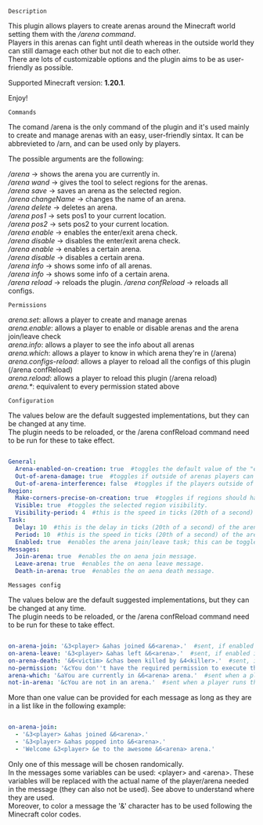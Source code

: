 `Description`

This plugin allows players to create arenas around the Minecraft world setting them with the */arena command*.  
Players in this arenas can fight until death whereas in the outside world they can still damage each other but not die to each other.  
There are lots of customizable options and the plugin aims to be as user-friendly as possible.

Supported Minecraft version: **1.20.1**.

Enjoy!


`Commands`

The comand /arena is the only command of the plugin and it's used mainly to create and manage arenas with an easy, user-friendly sintax. It can be abbrevieted to /arn, and can be used only by players.  

The possible arguments are the following:

  */arena* -> shows the arena you are currently in.  
  */arena wand* -> gives the tool to select regions for the arenas.  
  */arena save <arenaName>* -> saves an arena as the selected region.  
  */arena changeName <oldArenaName> <newArenaName>* -> changes the name of an arena.  
  */arena delete <arenaName>* -> deletes an arena.  
  */arena pos1* -> sets pos1 to your current location.  
  */arena pos2* -> sets pos2 to your current location.  
  */arena enable* -> enables the enter/exit arena check.  
  */arena disable* -> disables the enter/exit arena check.  
  */arena enable <arenaName>* -> enables a certain arena.  
  */arena disable <arenaName>* -> disables a certain arena.  
  */arena info* -> shows some info of all arenas.  
  */arena info <arenaName>* -> shows some info of a certain arena.  
  */arena reload* -> reloads the plugin. 
  */arena confReload* -> reloads all configs.  

`Permissions`

*arena.set*: allows a player to create and manage arenas  
*arena.enable*: allows a player to enable or disable arenas and the arena join/leave check  
*arena.info*: allows a player to see the info about all arenas  
*arena.which*: allows a player to know in which arena they're in (/arena)  
*arena.configs-reload*: allows a player to reload all the configs of this plugin (/arena confReload)  
*arena.reload*: allows a player to reload this plugin (/arena reload)  
_arena.*_: equivalent to every permission stated above  

`Configuration`

The values below are the default suggested implementations, but they can be changed at any time.  
The plugin needs to be reloaded, or the /arena confReload command need to be run for these to take effect.


```yml

General:
  Arena-enabled-on-creation: true  #toggles the default value of the "enable" option of an arena.
  Out-of-arena-damage: true  #toggles if outside of arenas players can damage each other.
  Out-of-arena-interference: false  #toggles if the players outside of arenas can interfer with those in arenas.
Region:
  Make-corners-precise-on-creation: true  #toggles if regions should have precise corners, that is the most extern part of the block, instead of the center of it.
  Visible: true  #toggles the selected region visibility.
  Visibility-period: 4  #this is the speed in ticks (20th of a second) at which region particles are updated.
Task:
  Delay: 10  #this is the delay in ticks (20th of a second) of the arena join/leave task, that is how much time it waits before starting upon activation.
  Period: 10  #this is the speed in ticks (20th of a second) of the arena join/leave task.
  Enabled: true  #enables the arena join/leave task; this can be toggled with /arena enable/disable.
Messages:
  Join-arena: true  #enables the on aena join message.
  Leave-arena: true  #enables the on aena leave message.
  Death-in-arena: true  #enables the on aena death message.

```

`Messages config`

The values below are the default suggested implementations, but they can be changed at any time.  
The plugin needs to be reloaded, or the /arena confReload command need to be run for these to take effect.

```yml

on-arena-join: '&3<player> &ahas joined &6<arena>.'  #sent, if enabled in the config.yml, to all players in the server when a player joins an arena.
on-arena-leave: '&3<player> &ahas left &6<arena>.'  #sent, if enabled in the config.yml, to all players in the server when a player leaves an arena.
on-arena-death: '&6<victim> &chas been killed by &4<killer>.'  #sent, if enabled in the config.yml, to all players in the server when a player dies in an arena.
no-permission: '&cYou don''t have the required permission to execute this command.'  #sent when a player doesn't have the permission to execute a command.
arena-which: '&aYou are currently in &6<arena> arena.'  #sent when a player runs the /arena command and they are in an arena.
not-in-arena: '&cYou are not in an arena.'  #sent when a player runs the /arena command and they are not in an arena.

```

More than one value can be provided for each message as long as they are in a list like in the following example:

```yml

on-arena-join:
  - '&3<player> &ahas joined &6<arena>.'
  - '&3<player> &ahas popped into &6<arena>.'
  - 'Welcome &3<player> &e to the awesome &6<arena> arena.'  

```
Only one of this message will be chosen randomically.  
In the messages some variables can be used: \<player> and \<arena>. 
These variables will be replaced with the actual name of the player/arena needed in the message (they can also not be used). See above to understand where they are used.  
Moreover, to color a message the '&' character has to be used following the Minecraft color codes.
